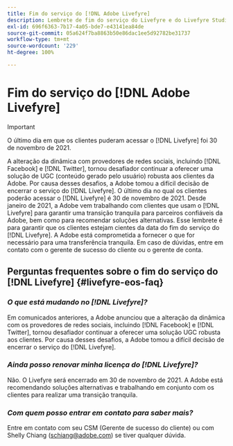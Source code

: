 ```yaml
---
title: Fim do serviço do [!DNL Adobe Livefyre]
description: Lembrete de fim do serviço do Livefyre e do Livefyre Studio.
exl-id: 696f6363-7b17-4a05-bde7-e43141ea84de
source-git-commit: 05a624f7ba8863b50e86dac1ee5d92782be31737
workflow-type: tm+mt
source-wordcount: '229'
ht-degree: 100%

---
```


# Fim do serviço do [!DNL Adobe Livefyre]

>[!IMPORTANT]
>
>O último dia em que os clientes puderam acessar o [!DNL Livefyre] foi 30 de novembro de 2021.

A alteração da dinâmica com provedores de redes sociais, incluindo [!DNL Facebook] e [!DNL Twitter], tornou desafiador continuar a oferecer uma solução de UGC (conteúdo gerado pelo usuário) robusta aos clientes da Adobe. Por causa desses desafios, a Adobe tomou a difícil decisão de encerrar o serviço do [!DNL Livefyre]. O último dia no qual os clientes poderão acessar o [!DNL Livefyre] é 30 de novembro de 2021. Desde janeiro de 2021, a Adobe vem trabalhando com clientes que usam o [!DNL Livefyre] para garantir uma transição tranquila para parceiros confiáveis da Adobe, bem como para recomendar soluções alternativas. Esse lembrete é para garantir que os clientes estejam cientes da data do fim do serviço do [!DNL Livefyre]. A Adobe está comprometida a fornecer o que for necessário para uma transferência tranquila. Em caso de dúvidas, entre em contato com o gerente de sucesso do cliente ou o gerente de conta.

## Perguntas frequentes sobre o fim do serviço do [!DNL Livefyre] {#livefyre-eos-faq}

### **_O que está mudando no [!DNL Livefyre]?_**

Em comunicados anteriores, a Adobe anunciou que a alteração da dinâmica com os provedores de redes sociais, incluindo [!DNL Facebook] e [!DNL Twitter], tornou desafiador continuar a oferecer uma solução UGC robusta aos clientes. Por causa desses desafios, a Adobe tomou a difícil decisão de encerrar o serviço do [!DNL Livefyre].

### **_Ainda posso renovar minha licença do [!DNL Livefyre]?_**

Não. O Livefyre será encerrado em 30 de novembro de 2021. A Adobe está recomendando soluções alternativas e trabalhando em conjunto com os clientes para realizar uma transição tranquila.

### **_Com quem posso entrar em contato para saber mais?_**

Entre em contato com seu CSM (Gerente de sucesso do cliente) ou com Shelly Chiang (schiang@adobe.com) se tiver qualquer dúvida.
